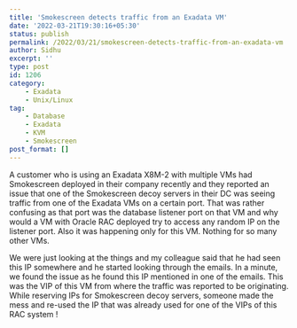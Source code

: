 ```yaml
---
title: 'Smokescreen detects traffic from an Exadata VM'
date: '2022-03-21T19:30:16+05:30'
status: publish
permalink: /2022/03/21/smokescreen-detects-traffic-from-an-exadata-vm
author: Sidhu
excerpt: ''
type: post
id: 1206
category:
    - Exadata
    - Unix/Linux
tag:
    - Database
    - Exadata
    - KVM
    - Smokescreen
post_format: []
---
```

A customer who is using an Exadata X8M-2 with multiple VMs had Smokescreen deployed in their company recently and they reported an issue that one of the Smokescreen decoy servers in their DC was seeing traffic from one of the Exadata VMs on a certain port. That was rather confusing as that port was the database listener port on that VM and why would a VM with Oracle RAC deployed try to access any random IP on the listener port. Also it was happening only for this VM. Nothing for so many other VMs.

We were just looking at the things and my colleague said that he had seen this IP somewhere and he started looking through the emails. In a minute, we found the issue as he found this IP mentioned in one of the emails. This was the VIP of this VM from where the traffic was reported to be originating. While reserving IPs for Smokescreen decoy servers, someone made the mess and re-used the IP that was already used for one of the VIPs of this RAC system !